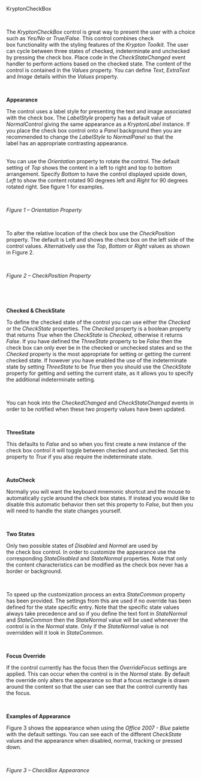 KryptonCheckBox

 

The *KryptonCheckBox* control is great way to present the user with a choice
such as *Yes/No* or *True/False*. This control combines check box functionality
with the styling features of the *Krypton Toolkit*. The user can cycle between
three states of checked, indeterminate and unchecked by pressing the check box.
Place code in the *CheckStateChanged* event handler to perform actions based on
the checked state. The content of the control is contained in the *Values*
property. You can define *Text*, *ExtraText* and *Image* details within the
*Values* property.

 

**Appearance** 

The control uses a label style for presenting the text and image associated with
the check box. The *LabelStyle* property has a default value of *NormalControl*
giving the same appearance as a *KryptonLabel* instance. If you place the check
box control onto a *Panel* background then you are recommended to change
the *LabelStyle* to *NormalPanel* so that the label has an appropriate
contrasting appearance.  
 

You can use the *Orientation* property to rotate the control. The default
setting of *Top* shows the content in a left to right and top to bottom
arrangement. Specify *Bottom* to have the control displayed upside down, *Left*
to show the content rotated 90 degrees left and *Right* for 90 degrees rotated
right. See figure 1 for examples.

 

*Figure 1 – Orientation Property*

 

To alter the relative location of the check box use the *CheckPosition*
property. The default is Left and shows the check box on the left side of the
control values. Alternatively use the *Top*, *Bottom* or *Right* values as shown
in Figure 2.

 

*Figure 2 – CheckPosition Property*

 

 

**Checked & CheckState**

To define the checked state of the control you can use either the *Checked* or
the *CheckState* properties. The *Checked* property is a boolean property that
returns *True* when the *CheckState* is *Checked*, otherwise it returns *False*.
If you have defined the *ThreeState* property to be *False* then the check box
can only ever be in the checked or unchecked states and so the *Checked*
property is the most appropriate for setting or getting the current checked
state. If however you have enabled the use of the indeterminate state by setting
*ThreeState* to be *True* then you should use the *CheckState* property for
getting and setting the current state, as it allows you to specify the
additional indeterminate setting.

 

You can hook into the *CheckedChanged* and *CheckStateChanged* events in order
to be notified when these two property values have been updated.

 

**ThreeState**

This defaults to *False* and so when you first create a new instance of the
check box control it will toggle between checked and unchecked. Set this
property to *True* if you also require the indeterminate state.

 

**AutoCheck**

Normally you will want the keyboard mnemonic shortcut and the mouse to
automatically cycle around the check box states. If instead you would like to
disable this automatic behavior then set this property to *False*, but then you
will need to handle the state changes yourself.

 

**Two States** 

Only two possible states of *Disabled* and *Normal* are used by
the check box control. In order to customize the appearance use the
corresponding *StateDisabled* and *StateNormal* properties. Note that only the
content characteristics can be modified as the check box never has a border or
background.

 

To speed up the customization process an extra *StateCommon* property has been
provided. The settings from this are used if no override has been defined for
the state specific entry. Note that the specific state values always take
precedence and so if you define the text font in *StateNormal* and *StateCommon*
then the *StateNormal* value will be used whenever the control is in the
*Normal* state. Only if the *StateNormal* value is not overridden will it look
in *StateCommon*.

 

**Focus Override** 

If the control currently has the focus then the *OverrideFocus* settings are
applied. This can occur when the control is in the *Normal* state. By default
the override only alters the appearance so that a focus rectangle is drawn
around the content so that the user can see that the control currently has the
focus.

 

**Examples of Appearance** 

Figure 3 shows the appearance when using the *Office 2007 - Blue* palette with
the default settings. You can see each of the different *CheckState* values and
the appearance when disabled, normal, tracking or pressed down.

 

*Figure 3 – CheckBox Appearance*

 

 
